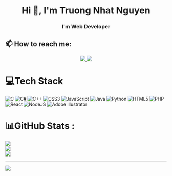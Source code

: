 <h1 align="center">Hi 👋, I'm Truong Nhat Nguyen</h1>
<h3 align="center">I'm Web Developer</h3>

## 📫 How to reach me:

<p align="center">
  <a href="https://www.facebook.com/NNguyen2805" alt="Facebook">
    <img src="https://img.icons8.com/fluent/48/000000/facebook-new.png" target="_blank" />
  </a> 
  <a href="https://www.tiktok.com/@nhat_nguyen0258" alt="TikTok">
    <img src="https://icons8.com/icon/84521/tiktok" target="_blank" />
  </a>
</p>

# 💻Tech Stack
![C](https://img.shields.io/badge/c-%2300599C.svg?style=for-the-badge&logo=c&logoColor=white) ![C#](https://img.shields.io/badge/c%23-%23239120.svg?style=for-the-badge&logo=c-sharp&logoColor=white) ![C++](https://img.shields.io/badge/c++-%2300599C.svg?style=for-the-badge&logo=c%2B%2B&logoColor=white) ![CSS3](https://img.shields.io/badge/css3-%231572B6.svg?style=for-the-badge&logo=css3&logoColor=white) ![JavaScript](https://img.shields.io/badge/javascript-%23323330.svg?style=for-the-badge&logo=javascript&logoColor=%23F7DF1E) ![Java](https://img.shields.io/badge/java-%23ED8B00.svg?style=for-the-badge&logo=java&logoColor=white) ![Python](https://img.shields.io/badge/python-3670A0?style=for-the-badge&logo=python&logoColor=ffdd54) ![HTML5](https://img.shields.io/badge/html5-%23E34F26.svg?style=for-the-badge&logo=html5&logoColor=white) ![PHP](https://img.shields.io/badge/php-%23777BB4.svg?style=for-the-badge&logo=php&logoColor=white) ![React](https://img.shields.io/badge/react-%2320232a.svg?style=for-the-badge&logo=react&logoColor=%2361DAFB) ![NodeJS](https://img.shields.io/badge/node.js-6DA55F?style=for-the-badge&logo=node.js&logoColor=white) ![Adobe Illustrator](https://img.shields.io/badge/adobeillustrator-%23FF9A00.svg?style=for-the-badge&logo=adobeillustrator&logoColor=white)
# 📊GitHub Stats :
![](https://github-readme-stats.vercel.app/api?username=NhatNguyen2805&theme=react&hide_border=true&include_all_commits=false&count_private=false)<br/>
![](https://github-readme-streak-stats.herokuapp.com/?user=NhatNguyen2805&theme=react&hide_border=true)<br/>
![](https://github-readme-stats.vercel.app/api/top-langs/?username=NhatNguyen2805&theme=react&hide_border=true&include_all_commits=false&count_private=false&layout=compact)


---
[![](https://visitcount.itsvg.in/api?id=NhatNguyen2805&icon=0&color=0)](https://visitcount.itsvg.in)
